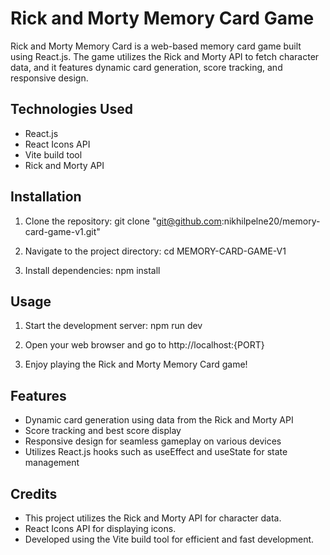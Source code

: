 # Rick and Morty Memory Card Game

Rick and Morty Memory Card is a web-based memory card game built using React.js. The game utilizes the Rick and Morty API to fetch character data, and it features dynamic card generation, score tracking, and responsive design.

## Technologies Used

- React.js
- React Icons API
- Vite build tool
- Rick and Morty API

## Installation

1. Clone the repository:
git clone "git@github.com:nikhilpelne20/memory-card-game-v1.git"

2. Navigate to the project directory:
cd  MEMORY-CARD-GAME-V1

3. Install dependencies:
npm install

## Usage

1. Start the development server: npm run dev

2. Open your web browser and go to http://localhost:{PORT}

3. Enjoy playing the Rick and Morty Memory Card game!

## Features

- Dynamic card generation using data from the Rick and Morty API
- Score tracking and best score display
- Responsive design for seamless gameplay on various devices
- Utilizes React.js hooks such as useEffect and useState for state management

## Credits

- This project utilizes the Rick and Morty API for character data.
- React Icons API for displaying icons.
- Developed using the Vite build tool for efficient and fast development.

